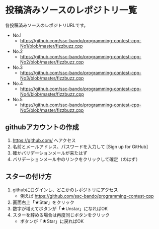
# 投稿済みソースのレポジトリ一覧

各投稿済みソースのレポジトリURLです。

* No.1
   * https://github.com/ssc-bando/programming-contest-cpp-No1/blob/master/fizzbuzz.cpp
* No.2
   * https://github.com/ssc-bando/programming-contest-cpp-No2/blob/master/fizzbuzz.cpp
* No.3
   * https://github.com/ssc-bando/programming-contest-cpp-No3/blob/master/fizzbuzz.cpp
* No.4
   * https://github.com/ssc-bando/programming-contest-cpp-No4/blob/master/fizzbuzz.cpp
* No.5
   * https://github.com/ssc-bando/programming-contest-cpp-No5/blob/master/fizzbuzz.cpp


## githubアカウントの作成

1. https://github.com/ へアクセス
1. 名前とメールアドレス、パスワードを入力して [Sign up for GitHub]
1. 確かバリデーションメールが来たはず
1. バリデーションメール中のリンクをクリックして確定（のはず）


## スターの付け方

1. githubにログインし、どこかのレポジトリにアクセス
   * 例えば https://github.com/ssc-bando/programming-contest-cpp
1. 画面右上「★Star」をクリック
1. 数字が増えてボタンが「★Unstar」になればOK
1. スターを辞める場合は再度同じボタンをクリック
   * ボタンが「★Star」に戻ればOK


